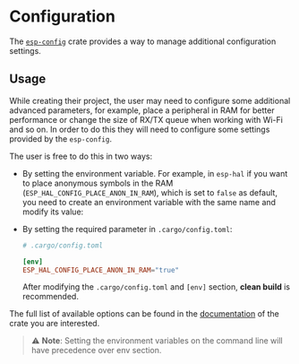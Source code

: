 # Configuration

The [`esp-config`][esp-config] crate provides a way to manage additional configuration settings.

## Usage
While creating their project, the user may need to configure some additional advanced parameters, for example, place a peripheral in RAM for better performance or change the size of RX/TX queue when working with Wi-Fi and so on. In order to do this they will need to configure some settings provided by the `esp-config`. 

The user is free to do this in two ways: 
- By setting the environment variable. For example, in `esp-hal` if you want to place anonymous symbols in the RAM (`ESP_HAL_CONFIG_PLACE_ANON_IN_RAM`), which is set to `false` as default, you need to create an environment variable with the same name and modify its value:

- By setting the required parameter in `.cargo/config.toml`:
    ```toml
    # .cargo/config.toml

    [env]
    ESP_HAL_CONFIG_PLACE_ANON_IN_RAM="true"
    ```
    After modifying the `.cargo/config.toml` and `[env]` section, **clean build** is recommended.

The full list of available options can be found in the [documentation] of the crate you are interested.

> ⚠️ **Note**: Setting the environment variables on the command line will have precedence over env section.

[documentation]: https://docs.espressif.com/projects/rust/
[esp-config]: https://crates.io/crates/esp-config